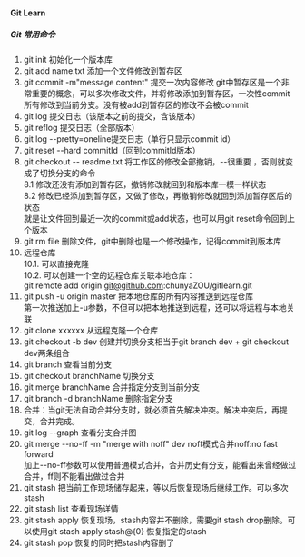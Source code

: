 #### Git Learn
##### Git 常用命令
1. git init 初始化一个版本库
2. git add name.txt 添加一个文件修改到暂存区
3. git commit -m"message content" 提交一次内容修改
git中暂存区是一个非常重要的概念，可以多次修改文件，并将修改添加到暂存区，一次性commit所有修改到当前分支。没有被add到暂存区的修改不会被commit
4. git log 提交日志（该版本之前的提交，含该版本）
5. git reflog 提交日志（全部版本）
6. git log --pretty=oneline提交日志（单行只显示commit id）
7. git reset --hard commitId（回到commitId版本）
8. git checkout -- readme.txt 将工作区的修改全部撤销，--很重要 ，否则就变成了切换分支的命令  
8.1 修改还没有添加到暂存区，撤销修改就回到和版本库一模一样状态  
8.2 修改已经添加到暂存区，又做了修改，再撤销修改就回到添加暂存区后的状态  
就是让文件回到最近一次的commit或add状态，也可以用git reset命令回到上个版本
9. git rm file 删除文件，git中删除也是一个修改操作，记得commit到版本库
10. 远程仓库  
10.1. 可以直接克隆  
10.2. 可以创建一个空的远程仓库关联本地仓库：  
git remote add origin git@github.com:chunyaZOU/gitlearn.git
11. git push -u origin master 把本地仓库的所有内容推送到远程仓库  
第一次推送加上-u参数，不但可以把本地推送到远程，还可以将远程与本地关联
12. git clone xxxxxx 从远程克隆一个仓库
13. git checkout -b dev 创建并切换分支相当于git branch dev + git checkout dev两条组合
14. git branch 查看当前分支
15. git checkout branchName 切换分支  
16. git merge branchName 合并指定分支到当前分支
17. git branch -d branchName 删除指定分支
18. 合并：当git无法自动合并分支时，就必须首先解决冲突。解决冲突后，再提交，合并完成。
19. git log --graph 查看分支合并图
20. git merge --no-ff -m "merge with noff" dev noff模式合并noff:no fast forward  
加上--no-ff参数可以使用普通模式合并，合并历史有分支，能看出来曾经做过合并，ff则不能看出做过合并
21. git stash 把当前工作现场储存起来，等以后恢复现场后继续工作。可以多次stash
22. git stash list 查看现场详情
22. git stash apply 恢复现场，stash内容并不删除，需要git stash drop删除。可以使用git stash apply stash@{0} 恢复指定的stash
23. git stash pop 恢复的同时把stash内容删了

